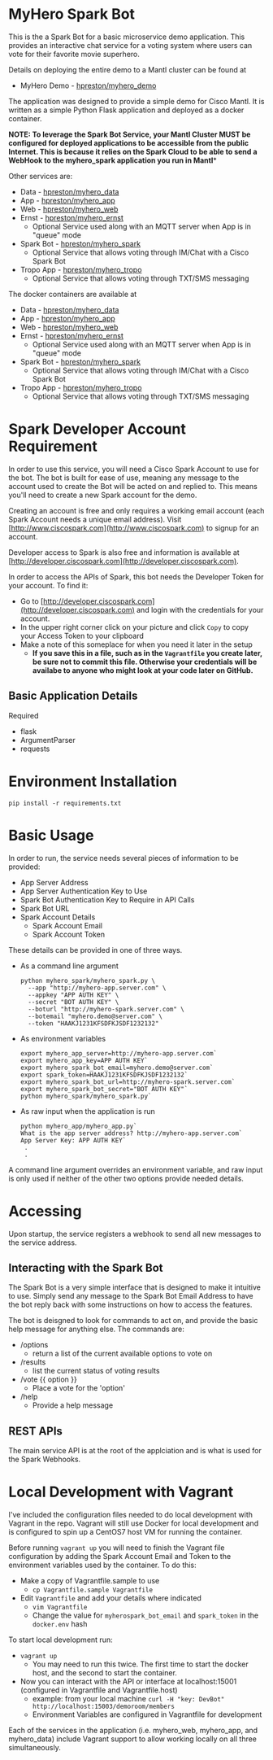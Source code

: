 # MyHero Spark Bot

This is the a Spark Bot for a basic microservice demo application.
This provides an interactive chat service for a voting system where users can vote for their favorite movie superhero.

Details on deploying the entire demo to a Mantl cluster can be found at
* MyHero Demo - [hpreston/myhero_demo](https://github.com/hpreston/myhero_demo)

The application was designed to provide a simple demo for Cisco Mantl.  It is written as a simple Python Flask application and deployed as a docker container.

**NOTE: To leverage the Spark Bot Service, your Mantl Cluster MUST be configured for deployed applications to be accessible from the public Internet.  This is because it relies on the Spark Cloud to be able to send a WebHook to the myhero_spark application you run in Mantl***

Other services are:

* Data - [hpreston/myhero_data](https://github.com/hpreston/myhero_data)
* App - [hpreston/myhero_app](https://github.com/hpreston/myhero_app)
* Web - [hpreston/myhero_web](https://github.com/hpreston/myhero_web)
* Ernst - [hpreston/myhero_ernst](https://github.com/hpreston/myhero_ernst)
  * Optional Service used along with an MQTT server when App is in "queue" mode
* Spark Bot - [hpreston/myhero_spark](https://github.com/hpreston/myhero_spark)
  * Optional Service that allows voting through IM/Chat with a Cisco Spark Bot
* Tropo App - [hpreston/myhero_tropo](https://github.com/hpreston/myhero_tropo)
  * Optional Service that allows voting through TXT/SMS messaging


The docker containers are available at

* Data - [hpreston/myhero_data](https://hub.docker.com/r/hpreston/myhero_data)
* App - [hpreston/myhero_app](https://hub.docker.com/r/hpreston/myhero_app)
* Web - [hpreston/myhero_web](https://hub.docker.com/r/hpreston/myhero_web)
* Ernst - [hpreston/myhero_ernst](https://hub.docker.com/r/hpreston/myhero_ernst)
  * Optional Service used along with an MQTT server when App is in "queue" mode
* Spark Bot - [hpreston/myhero_spark](https://hub.docker.com/r/hpreston/myhero_spark)
  * Optional Service that allows voting through IM/Chat with a Cisco Spark Bot
* Tropo App - [hpreston/myhero_tropo](https://hub.docker.com/r/hpreston/myhero_tropo)
  * Optional Service that allows voting through TXT/SMS messaging

# Spark Developer Account Requirement
In order to use this service, you will need a Cisco Spark Account to use for the bot.  The bot is built for ease of use, meaning any message to the account used to create the Bot will be acted on and replied to.  This means you'll need to create a new Spark account for the demo.  

Creating an account is free and only requires a working email account (each Spark Account needs a unique email address).  Visit [http://www.ciscospark.com](http://www.ciscospark.com) to signup for an account.

Developer access to Spark is also free and information is available at [http://developer.ciscospark.com](http://developer.ciscospark.com).

In order to access the APIs of Spark, this bot needs the Developer Token for your account.  To find it:

* Go to [http://developer.ciscospark.com](http://developer.ciscospark.com) and login with the credentials for your account.
* In the upper right corner click on your picture and click `Copy` to copy your Access Token to your clipboard
* Make a note of this someplace for when you need it later in the setup
  * **If you save this in a file, such as in the `Vagrantfile` you create later, be sure not to commit this file.  Otherwise your credentials will be availabe to anyone who might look at your code later on GitHub.**

## Basic Application Details

Required

* flask
* ArgumentParser
* requests

# Environment Installation

    pip install -r requirements.txt

# Basic Usage

In order to run, the service needs several pieces of information to be provided:

* App Server Address
* App Server Authentication Key to Use
* Spark Bot Authentication Key to Require in API Calls
* Spark Bot URL
* Spark Account Details
  * Spark Account Email
  * Spark Account Token

These details can be provided in one of three ways.

* As a command line argument

	```
	python myhero_spark/myhero_spark.py \
	  --app "http://myhero-app.server.com" \
	  --appkey "APP AUTH KEY" \
	  --secret "BOT AUTH KEY" \
	  --boturl "http://myhero-spark.server.com" \
	  --botemail "myhero.demo@server.com" \
	  --token "HAAKJ1231KFSDFKJSDF1232132"
	```
  
* As environment variables

	```
	export myhero_app_server=http://myhero-app.server.com`
	export myhero_app_key=APP AUTH KEY`
	export myhero_spark_bot_email=myhero.demo@server.com`
	export spark_token=HAAKJ1231KFSDFKJSDF1232132`
	export myhero_spark_bot_url=http://myhero-spark.server.com`
	export myhero_spark_bot_secret="BOT AUTH KEY"`
	python myhero_spark/myhero_spark.py`
	```

* As raw input when the application is run

	```
	python myhero_app/myhero_app.py`
	What is the app server address? http://myhero-app.server.com`
	App Server Key: APP AUTH KEY`
	 .
	 .
	
	```

A command line argument overrides an environment variable, and raw input is only used if neither of the other two options provide needed details.

# Accessing

Upon startup, the service registers a webhook to send all new messages to the service address.


## Interacting with the Spark Bot
The Spark Bot is a very simple interface that is designed to make it intuitive to use.  Simply send any message to the Spark Bot Email Address to have the bot reply back with some instructions on how to access the features.

The bot is deisgned to look for commands to act on, and provide the basic help message for anything else.  The commands are:

* /options
  * return a list of the current available options to vote on
* /results
  * list the current status of voting results
* /vote {{ option }} 
  * Place a vote for the 'option'
* /help 
  * Provide a help message

## REST APIs

The main service API is at the root of the applciation and is what is used for the Spark Webhooks.

# Local Development with Vagrant

I've included the configuration files needed to do local development with Vagrant in the repo.  Vagrant will still use Docker for local development and is configured to spin up a CentOS7 host VM for running the container.

Before running `vagrant up` you will need to finish the Vagrant file configuration by adding the Spark Account Email and Token to the environment variables used by the container.  To do this:

* Make a copy of Vagrantfile.sample to use
  * `cp Vagrantfile.sample Vagrantfile`
* Edit `Vagrantfile` and add your details where indicated
  * `vim Vagrantfile`
  * Change the value for `myherospark_bot_email` and `spark_token` in the `docker.env` hash

To start local development run:
* `vagrant up`
  - You may need to run this twice.  The first time to start the docker host, and the second to start the container.
* Now you can interact with the API or interface at localhost:15001 (configured in Vagrantfile and Vagrantfile.host)
  - example:  from your local machine `curl -H "key: DevBot" http://localhost:15003/demoroom/members`
  - Environment Variables are configured in Vagrantfile for development

Each of the services in the application (i.e. myhero_web, myhero_app, and myhero_data) include Vagrant support to allow working locally on all three simultaneously.
